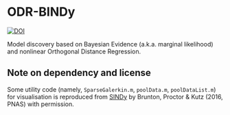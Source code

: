 # ODR-BINDy

[![DOI](https://zenodo.org/badge/1004831498.svg)](https://doi.org/10.5281/zenodo.16614237)

Model discovery based on Bayesian Evidence (a.k.a. marginal likelihood) and nonlinear Orthogonal Distance Regression.

## Note on dependency and license
Some utility code (namely, `SparseGalerkin.m`, `poolData.m`, `poolDataList.m`) for visualisation is reproduced from [SINDy](https://doi.org/10.1073/pnas.1517384113) by Brunton, Proctor & Kutz (2016, PNAS) with permission. 

